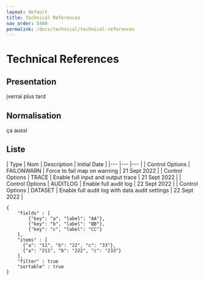 ```yaml
---
layout: default
title: Technical References
nav_order: 5400
permalink: /docs/technical/technical-references
---
```


# Technical References

## Presentation

jverrai plus tard


## Normalisation

ça aussi

## Liste

| Type   	| Nom  	| Description  	| Initial Date  	|
|---	|---	|---	|
| Control Options  	| FAILONWARN   | Force to fail map on warning  	| 21 Sept 2022  	|
| Control Options  	| TRACE   | Enable full input and output trace  	| 21 Sept 2022  	|
| Control Options  	| AUDITLOG   | Enable full audit log  	| 22 Sept 2022  	|
| Control Options  	| DATASET   | Enable full audit log with data audit settings  	| 22 Sept 2022  	|


```json:table
{
    "fields" : [
        {"key": "a", "label": "AA"},
        {"key": "b", "label": "BB"},
        {"key": "c", "label": "CC"}
    ],
    "items" : [
      {"a": "11", "b": "22", "c": "33"},
      {"a": "211", "b": "222", "c": "233"}
    ],
    "filter" : true
    "sortable" : true
}
```
